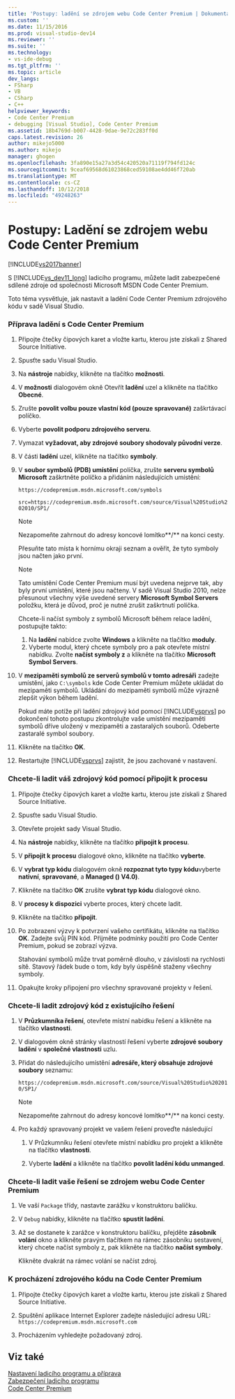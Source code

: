 ```yaml
---
title: 'Postupy: ladění se zdrojem webu Code Center Premium | Dokumentace Microsoftu'
ms.custom: ''
ms.date: 11/15/2016
ms.prod: visual-studio-dev14
ms.reviewer: ''
ms.suite: ''
ms.technology:
- vs-ide-debug
ms.tgt_pltfrm: ''
ms.topic: article
dev_langs:
- FSharp
- VB
- CSharp
- C++
helpviewer_keywords:
- Code Center Premium
- debugging [Visual Studio], Code Center Premium
ms.assetid: 18b4769d-b007-4428-9dae-9e72c283ff0d
caps.latest.revision: 26
author: mikejo5000
ms.author: mikejo
manager: ghogen
ms.openlocfilehash: 3fa890e15a27a3d54c420520a71119f794fd124c
ms.sourcegitcommit: 9ceaf69568d61023868ced59108ae4dd46f720ab
ms.translationtype: MT
ms.contentlocale: cs-CZ
ms.lasthandoff: 10/12/2018
ms.locfileid: "49248263"
---
```

# <a name="how-to-debug-with-code-center-premium-source"></a>Postupy: Ladění se zdrojem webu Code Center Premium
[!INCLUDE[vs2017banner](../includes/vs2017banner.md)]

S [!INCLUDE[vs_dev11_long](../includes/vs-dev11-long-md.md)] ladicího programu, můžete ladit zabezpečené sdílené zdroje od společnosti Microsoft MSDN Code Center Premium.  
  
 Toto téma vysvětluje, jak nastavit a ladění Code Center Premium zdrojového kódu v sadě Visual Studio.  
  
### <a name="to-prepare-for-debugging-with-code-center-premium"></a>Příprava ladění s Code Center Premium  
  
1.  Připojte čtečky čipových karet a vložte kartu, kterou jste získali z Shared Source Initiative.  
  
2.  Spusťte sadu Visual Studio.  
  
3.  Na **nástroje** nabídky, klikněte na tlačítko **možnosti**.  
  
4.  V **možnosti** dialogovém okně Otevřít **ladění** uzel a klikněte na tlačítko **Obecné**.  
  
5.  Zrušte **povolit volbu pouze vlastní kód (pouze spravované)** zaškrtávací políčko.  
  
6.  Vyberte **povolit podporu zdrojového serveru**.  
  
7.  Vymazat **vyžadovat, aby zdrojové soubory shodovaly původní verze**.  
  
8.  V části **ladění** uzel, klikněte na tlačítko **symboly**.  
  
9. V **soubor symbolů (PDB) umístění** políčka, zrušte **serveru symbolů Microsoft** zaškrtněte políčko a přidáním následujících umístění:  
  
     `https://codepremium.msdn.microsoft.com/symbols`  
  
     `src=https://codepremium.msdn.microsoft.com/source/Visual%20Studio%202010/SP1/`  
  
    > [!NOTE]
    >  Nezapomeňte zahrnout do adresy koncové lomítko**/** na konci cesty.  
  
     Přesuňte tato místa k hornímu okraji seznam a ověřit, že tyto symboly jsou načten jako první.  
  
    > [!NOTE]
    >  Tato umístění Code Center Premium musí být uvedena nejprve tak, aby byly první umístění, které jsou načteny. V sadě Visual Studio 2010, nelze přesunout všechny výše uvedené servery **Microsoft Symbol Servers** položku, která je důvod, proč je nutné zrušit zaškrtnutí políčka.  
    >   
    >  Chcete-li načíst symboly z symbolů Microsoft během relace ladění, postupujte takto:  
    >   
    >  1.  Na **ladění** nabídce zvolte **Windows** a klikněte na tlačítko **moduly**.  
    > 2.  Vyberte modul, který chcete symboly pro a pak otevřete místní nabídku. Zvolte **načíst symboly z** a klikněte na tlačítko **Microsoft Symbol Servers**.  
  
10. V **mezipaměti symbolů ze serverů symbolů v tomto adresáři** zadejte umístění, jako `C:\symbols` kde Code Center Premium můžete ukládat do mezipaměti symbolů. Ukládání do mezipaměti symbolů může výrazně zlepšit výkon během ladění.  
  
     Pokud máte potíže při ladění zdrojový kód pomocí [!INCLUDE[vsprvs](../includes/vsprvs-md.md)] po dokončení tohoto postupu zkontrolujte vaše umístění mezipaměti symbolů dříve uložený v mezipaměti a zastaralých souborů. Odeberte zastaralé symbol soubory.  
  
11. Klikněte na tlačítko **OK**.  
  
12. Restartujte [!INCLUDE[vsprvs](../includes/vsprvs-md.md)] zajistit, že jsou zachované v nastavení.  
  
### <a name="to-debug-your-source-code-using-attach-to-process"></a>Chcete-li ladit váš zdrojový kód pomocí připojit k procesu  
  
1.  Připojte čtečky čipových karet a vložte kartu, kterou jste získali z Shared Source Initiative.  
  
2.  Spusťte sadu Visual Studio.  
  
3.  Otevřete projekt sady Visual Studio.  
  
4.  Na **nástroje** nabídky, klikněte na tlačítko **připojit k procesu**.  
  
5.  V **připojit k procesu** dialogové okno, klikněte na tlačítko **vyberte**.  
  
6.  V **vybrat typ kódu** dialogovém okně **rozpoznat tyto typy kódu**vyberte **nativní**, **spravované**, a **Managed () V4.0)**.  
  
7.  Klikněte na tlačítko **OK** zrušíte **vybrat typ kódu** dialogové okno.  
  
8.  V **procesy k dispozici** vyberte proces, který chcete ladit.  
  
9. Klikněte na tlačítko **připojit**.  
  
10. Po zobrazení výzvy k potvrzení vašeho certifikátu, klikněte na tlačítko **OK**. Zadejte svůj PIN kód. Přijměte podmínky použití pro Code Center Premium, pokud se zobrazí výzva.  
  
     Stahování symbolů může trvat poměrně dlouho, v závislosti na rychlosti sítě. Stavový řádek bude o tom, kdy byly úspěšně staženy všechny symboly.  
  
11. Opakujte kroky připojení pro všechny spravované projekty v řešení.  
  
### <a name="to-debug-source-code-from-an-existing-solution"></a>Chcete-li ladit zdrojový kód z existujícího řešení  
  
1.  V **Průzkumníka řešení**, otevřete místní nabídku řešení a klikněte na tlačítko **vlastnosti**.  
  
2.  V dialogovém okně stránky vlastností řešení vyberte **zdrojové soubory ladění** v **společné vlastnosti** uzlu.  
  
3.  Přidat do následujícího umístění **adresáře, který obsahuje zdrojové soubory** seznamu:  
  
     `https://codepremium.msdn.microsoft.com/source/Visual%20Studio%202010/SP1/`  
  
    > [!NOTE]
    >  Nezapomeňte zahrnout do adresy koncové lomítko**/** na konci cesty.  
  
4.  Pro každý spravovaný projekt ve vašem řešení proveďte následující  
  
    1.  V Průzkumníku řešení otevřete místní nabídku pro projekt a klikněte na tlačítko **vlastnosti**.  
  
    2.  Vyberte **ladění** a klikněte na tlačítko **povolit ladění kódu unmanged**.  
  
### <a name="to-debug-your-solution-with-code-center-premium-source"></a>Chcete-li ladit vaše řešení se zdrojem webu Code Center Premium  
  
1.  Ve vaší `Package` třídy, nastavte zarážku v konstruktoru balíčku.  
  
2.  V `Debug` nabídky, klikněte na tlačítko **spustit ladění**.  
  
3.  Až se dostanete k zarážce v konstruktoru balíčku, přejděte **zásobník volání** okno a klikněte pravým tlačítkem na rámec zásobníku sestavení, který chcete načíst symboly z, pak klikněte na tlačítko **načíst symboly**.  
  
     Klikněte dvakrát na rámec volání se načíst zdroj.  
  
### <a name="to-browse-source-code-on-code-center-premium"></a>K procházení zdrojového kódu na Code Center Premium  
  
1.  Připojte čtečky čipových karet a vložte kartu, kterou jste získali z Shared Source Initiative.  
  
2.  Spuštění aplikace Internet Explorer zadejte následující adresu URL: `https://codepremium.msdn.microsoft.com`  
  
3.  Procházením vyhledejte požadovaný zdroj.  
  
## <a name="see-also"></a>Viz také  
 [Nastavení ladicího programu a příprava](../debugger/debugger-settings-and-preparation.md)   
 [Zabezpečení ladicího programu](../debugger/debugger-security.md)   
 [Code Center Premium](http://www.microsoft.com/resources/sharedsource/ccp.mspx)



